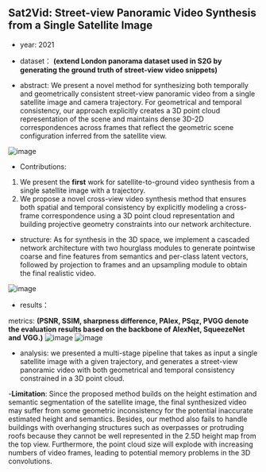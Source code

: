 ## Sat2Vid: Street-view Panoramic Video Synthesis from a Single Satellite Image

- year: 2021

- dataset：  **(extend London panorama dataset used in S2G by generating the ground truth of street-view video snippets)**  

- abstract: We present a novel method for synthesizing both temporally and geometrically consistent street-view panoramic video from a single satellite image and camera trajectory. For geometrical and temporal consistency, our approach explicitly creates a 3D point cloud representation of the scene and maintains dense 3D-2D correspondences across frames that reflect the geometric scene configuration inferred from the satellite view.

![image](https://github.com/VLISLAB/360-DL-Survey/blob/main/Images/Sat2Vidabstract.png)

- Contributions:
1) We present the **first** work for satellite-to-ground video synthesis from a single satellite image with a trajectory.
2) We propose a novel cross-view video synthesis method that ensures both spatial and temporal consistency by explicitly modeling a cross-frame correspondence using a 3D point cloud representation and building projective geometry constraints into our network architecture.

- structure: As for synthesis in the 3D space, we implement a cascaded network architecture with two hourglass modules to generate pointwise coarse and fine features from semantics and per-class latent vectors, followed by projection to frames and an upsampling module to obtain the final realistic video.

![image](https://github.com/VLISLAB/360-DL-Survey/blob/main/Images/Sat2Vidstructure.png)

- results：

metrics: **(PSNR, SSIM, sharpness difference, PAlex, PSqz, PVGG denote the evaluation results based on the
backbone of AlexNet, SqueezeNet and VGG.)**
![image](https://github.com/VLISLAB/360-DL-Survey/blob/main/Images/Sat2Vidresult.png)
![image](https://github.com/VLISLAB/360-DL-Survey/blob/main/Images/Sat2Vidresult1.png)

- analysis:  we presented a multi-stage pipeline that takes as input a single satellite image with a given trajectory, and generates a street-view panoramic video with both geometrical and temporal consistency constrained in a 3D point cloud. 

-**Limitation**: Since the proposed method builds on the height estimation and semantic segmentation of the satellite image, the final synthesized video may suffer from some geometric inconsistency for the potential inaccurate estimated height and semantics. Besides, our method also fails to handle buildings with overhanging structures such as overpasses or protruding roofs because they cannot be well represented in the 2.5D height map from the top view. Furthermore, the point cloud size will explode with increasing numbers of video frames, leading to potential memory problems in the 3D convolutions.
